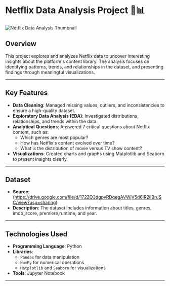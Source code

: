 # Netflix Data Analysis Project 🎥📊

![Netflix Data Analysis Thumbnail](visuals/thumbnail.png)

## **Overview**
This project explores and analyzes Netflix data to uncover interesting insights about the platform's content library. The analysis focuses on identifying patterns, trends, and relationships in the dataset, and presenting findings through meaningful visualizations.

---

## **Key Features**
- **Data Cleaning**: Managed missing values, outliers, and inconsistencies to ensure a high-quality dataset.
- **Exploratory Data Analysis (EDA)**: Investigated distributions, relationships, and trends within the data.
- **Analytical Questions**: Answered 7 critical questions about Netflix content, such as:
  - Which genres are most popular?
  - How has Netflix's content evolved over time?
  - What is the distribution of movie versus TV show content?
- **Visualizations**: Created charts and graphs using Matplotlib and Seaborn to present insights clearly.

---

## **Dataset**
- **Source**: (https://drive.google.com/file/d/172ZQ3dgpvRDqegAVWjV5d6lR2lIBruSC/view?usp=sharing)
- **Description**: The dataset includes information about titles, genres, imdb_score, premiere,runtime, and year.

---

## **Technologies Used**
- **Programming Language**: Python
- **Libraries**:
  - `Pandas` for data manipulation
  - `NumPy` for numerical operations
  - `Matplotlib` and `Seaborn` for visualizations
- **Tools**: Jupyter Notebook

---

